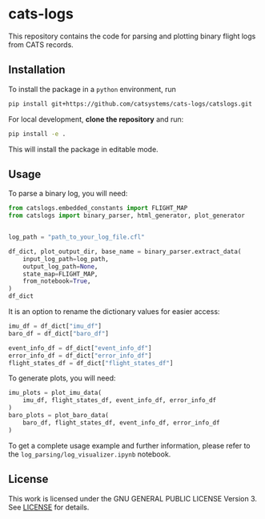 # cats-logs

This repository contains the code for parsing and plotting binary flight logs
from CATS records.

## Installation

To install the package in a `python` environment, run

```bash
pip install git+https://github.com/catsystems/cats-logs/catslogs.git
```

For local development, **clone the repository** and run:

```bash
pip install -e .
```

This will install the package in editable mode.

## Usage

To parse a binary log, you will need:

```python
from catslogs.embedded_constants import FLIGHT_MAP
from catslogs import binary_parser, html_generator, plot_generator


log_path = "path_to_your_log_file.cfl"

df_dict, plot_output_dir, base_name = binary_parser.extract_data(
    input_log_path=log_path,
    output_log_path=None,
    state_map=FLIGHT_MAP,
    from_notebook=True,
)
df_dict
```

It is an option to rename the dictionary values for easier access:


```python 
imu_df = df_dict["imu_df"]
baro_df = df_dict["baro_df"]

event_info_df = df_dict["event_info_df"]
error_info_df = df_dict["error_info_df"]
flight_states_df = df_dict["flight_states_df"]
```

To generate plots, you will need:

```python
imu_plots = plot_imu_data(
    imu_df, flight_states_df, event_info_df, error_info_df
)
baro_plots = plot_baro_data(
    baro_df, flight_states_df, event_info_df, error_info_df
)
```

To get a complete usage example and further information, please refer to the
`log_parsing/log_visualizer.ipynb` notebook.

## License

This work is licensed under the GNU GENERAL PUBLIC LICENSE Version 3. See
[LICENSE](https://github.com/catsystems/cats-logs/blob/main/LICENSE.md) for details.
